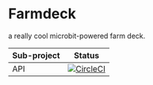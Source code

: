 # Farmdeck
a really cool microbit-powered farm deck.

Sub-project | Status
--------------|---------
| API         | [![CircleCI](https://github.com/Kaioru/Farmdeck/workflows/.NET%20Core%20CI/badge.svg)](https://github.com/Kaioru/Farmdek/actions) |
